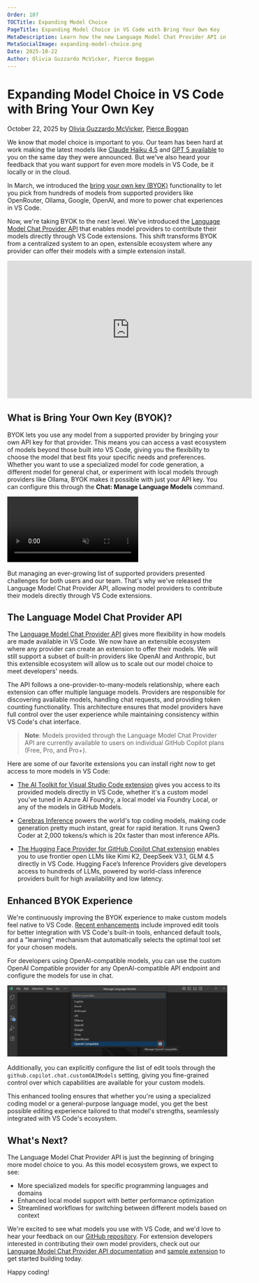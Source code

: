 ```yaml
---
Order: 107
TOCTitle: Expanding Model Choice
PageTitle: Expanding Model Choice in VS Code with Bring Your Own Key
MetaDescription: Learn how the new Language Model Chat Provider API in VS Code is enabling more model choice and extensibility for chat experiences via the Bring Your Own Key experience.
MetaSocialImage: expanding-model-choice.png
Date: 2025-10-22
Author: Olivia Guzzardo McVicker, Pierce Boggan
---
```


# Expanding Model Choice in VS Code with Bring Your Own Key

October 22, 2025 by [Olivia Guzzardo McVicker](https://github.com/olguzzar), [Pierce Boggan](https://github.com/pierceboggan)

We know that model choice is important to you. Our team has been hard at work making the latest models like [Claude Haiku 4.5](https://github.blog/changelog/2025-10-15-anthropics-claude-haiku-4-5-is-in-public-preview-for-github-copilot/) and [GPT 5 available](https://github.blog/changelog/2025-08-07-openai-gpt-5-is-now-in-public-preview-for-github-copilot/) to you on the same day they were announced. But we've also heard your feedback that you want support for even more models in VS Code, be it locally or in the cloud.

In March, we introduced the [bring your own key (BYOK)](https://code.visualstudio.com/docs/copilot/customization/language-models#_bring-your-own-language-model-key) functionality to let you pick from hundreds of models from supported providers like OpenRouter, Ollama, Google, OpenAI, and more to power chat experiences in VS Code.

Now, we're taking BYOK to the next level. We've introduced the [Language Model Chat Provider API](https://code.visualstudio.com/api/extension-guides/ai/language-model-chat-provider) that enables model providers to contribute their models directly through VS Code extensions. This shift transforms BYOK from a centralized system to an open, extensible ecosystem where any provider can offer their models with a simple extension install.

<iframe width="560" height="315" src="https://www.youtube-nocookie.com//embed/xXFTlPZJJoo?si=UrgdYjNbOzVbSysl" title="BYOK in VS Code" frameborder="0" allow="accelerometer; autoplay; clipboard-write; encrypted-media; gyroscope; picture-in-picture" allowfullscreen></iframe>


## What is Bring Your Own Key (BYOK)?

BYOK lets you use any model from a supported provider by bringing your own API key for that provider. This means you can access a vast ecosystem of models beyond those built into VS Code, giving you the flexibility to choose the model that best fits your specific needs and preferences. Whether you want to use a specialized model for code generation, a different model for general chat, or experiment with local models through providers like Ollama, BYOK makes it possible with just your API key. You can configure this through the **Chat: Manage Language Models** command.

<video src="manage-language-models-command.mp4" title="Video demonstrating the Chat: Manage Language Models command in VS Code." autoplay muted controls></video>

But managing an ever-growing list of supported providers presented challenges for both users and our team. That's why we've released the Language Model Chat Provider API, allowing model providers to contribute their models directly through VS Code extensions.

## The Language Model Chat Provider API

The [Language Model Chat Provider API](https://code.visualstudio.com/api/extension-guides/ai/language-model-chat-provider) gives more flexibility in how models are made available in VS Code. We now have an extensible ecosystem where any provider can create an extension to offer their models. We will still support a subset of built-in providers like OpenAI and Anthropic, but this extensible ecosystem will allow us to scale out our model choice to meet developers' needs.

The API follows a one-provider-to-many-models relationship, where each extension can offer multiple language models. Providers are responsible for discovering available models, handling chat requests, and providing token counting functionality. This architecture ensures that model providers have full control over the user experience while maintaining consistency within VS Code's chat interface.

> **Note**: Models provided through the Language Model Chat Provider API are currently available to users on individual GitHub Copilot plans (Free, Pro, and Pro+).

Here are some of our favorite extensions you can install right now to get access to more models in VS Code:

* [The AI Toolkit for Visual Studio Code extension](https://marketplace.visualstudio.com/items?itemName=ms-windows-ai-studio.windows-ai-studio&ssr=false#overview) gives you access to its provided models directly in VS Code, whether it's a custom model you've tuned in Azure AI Foundry, a local model via Foundry Local, or any of the models in GitHub Models.

* [Cerebras Inference](https://marketplace.visualstudio.com/items?itemName=cerebras.cerebras-chat) powers the world's top coding models, making code generation pretty much instant, great for rapid iteration. It runs Qwen3 Coder at 2,000 tokens/s which is 20x faster than most inference APIs.

* [The Hugging Face Provider for GitHub Copilot Chat extension](https://marketplace.visualstudio.com/items?itemName=HuggingFace.huggingface-vscode-chat) enables you to use frontier open LLMs like Kimi K2, DeepSeek V3.1, GLM 4.5 directly in VS Code. Hugging Face’s Inference Providers give developers access to hundreds of LLMs, powered by world-class inference providers built for high availability and low latency.


## Enhanced BYOK Experience

We're continuously improving the BYOK experience to make custom models feel native to VS Code. [Recent enhancements](https://code.visualstudio.com/updates/v1_105#_improved-edit-tools-for-custom-models) include improved edit tools for better integration with VS Code's built-in tools, enhanced default tools, and a "learning" mechanism that automatically selects the optimal tool set for your chosen models.

For developers using OpenAI-compatible models, you can use the custom OpenAI Compatible provider for any OpenAI-compatible API endpoint and configure the models for use in chat.

![Screenshot showing OpenAI-compatible model configuration in VS Code.](manage-openai-compatible.png)

Additionally, you can explicitly configure the list of edit tools through the `github.copilot.chat.customOAIModels` setting, giving you fine-grained control over which capabilities are available for your custom models.

This enhanced tooling ensures that whether you're using a specialized coding model or a general-purpose language model, you get the best possible editing experience tailored to that model's strengths, seamlessly integrated with VS Code's ecosystem.

## What's Next?

The Language Model Chat Provider API is just the beginning of bringing more model choice to you. As this model ecosystem grows, we expect to see:

* More specialized models for specific programming languages and domains
* Enhanced local model support with better performance optimization
* Streamlined workflows for switching between different models based on context

We're excited to see what models you use with VS Code, and we'd love to hear your feedback on our [GitHub repository](https://github.com/microsoft/vscode). For extension developers interested in contributing their own model providers, check out our [Language Model Chat Provider API documentation](https://code.visualstudio.com/api/extension-guides/ai/language-model-chat-provider) and [sample extension](https://github.com/microsoft/vscode-extension-samples/tree/main/chat-model-provider-sample) to get started building today.

Happy coding!